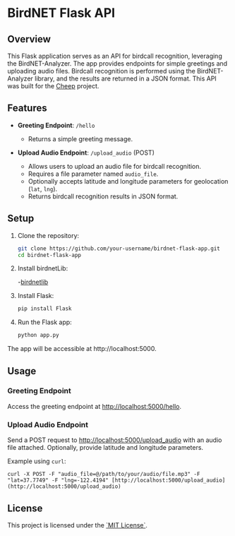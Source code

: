 # BirdNET Flask API

## Overview

This Flask application serves as an API for birdcall recognition, leveraging the BirdNET-Analyzer. The app provides endpoints for simple greetings and uploading audio files. Birdcall recognition is performed using the BirdNET-Analyzer library, and the results are returned in a JSON format. This API was built for the [Cheep](https://github.com/du693/cheep/blob/main/README.md) project.

## Features

- **Greeting Endpoint**: `/hello`
  - Returns a simple greeting message.
  
- **Upload Audio Endpoint**: `/upload_audio` (POST)
  - Allows users to upload an audio file for birdcall recognition.
  - Requires a file parameter named `audio_file`.
  - Optionally accepts latitude and longitude parameters for geolocation (`lat`, `lng`).
  - Returns birdcall recognition results in JSON format.

## Setup

1. Clone the repository:

   ```bash
   git clone https://github.com/your-username/birdnet-flask-app.git
   cd birdnet-flask-app
2. Install birdnetLib:
    
    -[birdnetlib](https://pypi.org/project/birdnetlib/)
3. Install Flask:
    ```bash
    pip install Flask
4. Run the Flask app:
    ```bash
    python app.py
The app will be accessible at http://localhost:5000.
## Usage

### Greeting Endpoint

Access the greeting endpoint at [http://localhost:5000/hello](http://localhost:5000/hello).

### Upload Audio Endpoint

Send a POST request to [http://localhost:5000/upload_audio](http://localhost:5000/upload_audio) with an audio file attached. Optionally, provide latitude and longitude parameters.

Example using `curl`:


    curl -X POST -F "audio_file=@/path/to/your/audio/file.mp3" -F "lat=37.7749" -F "lng=-122.4194" [http://localhost:5000/upload_audio](http://localhost:5000/upload_audio)

## License

This project is licensed under the [\`MIT License\`](LICENSE).




